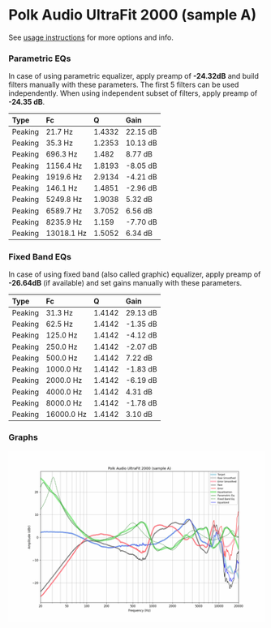 # Polk Audio UltraFit 2000 (sample A)
See [usage instructions](https://github.com/jaakkopasanen/AutoEq#usage) for more options and info.

### Parametric EQs
In case of using parametric equalizer, apply preamp of **-24.32dB** and build filters manually
with these parameters. The first 5 filters can be used independently.
When using independent subset of filters, apply preamp of **-24.35 dB**.

| Type    | Fc         |      Q | Gain     |
|:--------|:-----------|:-------|:---------|
| Peaking | 21.7 Hz    | 1.4332 | 22.15 dB |
| Peaking | 35.3 Hz    | 1.2353 | 10.13 dB |
| Peaking | 696.3 Hz   | 1.482  | 8.77 dB  |
| Peaking | 1156.4 Hz  | 1.8193 | -8.05 dB |
| Peaking | 1919.6 Hz  | 2.9134 | -4.21 dB |
| Peaking | 146.1 Hz   | 1.4851 | -2.96 dB |
| Peaking | 5249.8 Hz  | 1.9038 | 5.32 dB  |
| Peaking | 6589.7 Hz  | 3.7052 | 6.56 dB  |
| Peaking | 8235.9 Hz  | 1.159  | -7.70 dB |
| Peaking | 13018.1 Hz | 1.5052 | 6.34 dB  |

### Fixed Band EQs
In case of using fixed band (also called graphic) equalizer, apply preamp of **-26.64dB**
(if available) and set gains manually with these parameters.

| Type    | Fc         |      Q | Gain     |
|:--------|:-----------|:-------|:---------|
| Peaking | 31.3 Hz    | 1.4142 | 29.13 dB |
| Peaking | 62.5 Hz    | 1.4142 | -1.35 dB |
| Peaking | 125.0 Hz   | 1.4142 | -4.12 dB |
| Peaking | 250.0 Hz   | 1.4142 | -2.07 dB |
| Peaking | 500.0 Hz   | 1.4142 | 7.22 dB  |
| Peaking | 1000.0 Hz  | 1.4142 | -1.83 dB |
| Peaking | 2000.0 Hz  | 1.4142 | -6.19 dB |
| Peaking | 4000.0 Hz  | 1.4142 | 4.31 dB  |
| Peaking | 8000.0 Hz  | 1.4142 | -1.78 dB |
| Peaking | 16000.0 Hz | 1.4142 | 3.10 dB  |

### Graphs
![](./Polk%20Audio%20UltraFit%202000%20(sample%20A).png)